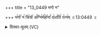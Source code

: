 +++
title = "13_0449 भगो न"

+++
भ꣢गो꣣ न꣢ चि꣣त्रो꣢ अ꣣ग्नि꣢र्म꣣हो꣢नां꣣ द꣡धा꣢ति꣣ र꣡त्न꣢म् ॥ 13:0449 ॥

<details><summary>विस्वर-मूलम् (VC)</summary>

भगो न चित्रो अग्निर्महोनां दधाति रत्नम् ॥४४९
</details>